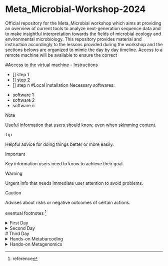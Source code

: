 # Meta_Microbial-Workshop-2024
Official repository for the Meta_Microbial workshop which aims at providing an overview of current tools to analyze next-generation sequence data and to make insightful interpretation towards the fields of microbial ecology and environmental microbiology. 
This repository provides material and instruction accordingly to the lessons provided during the workshop and the sections belows are organized to mimic the day by day timeline.
Access to a remote machine will be available to ensure the correct 

#Access to the virtual machine - Instructions
- [] step 1
- [] step 2
- [] step n
#Local installation 
Necessary softwares:
+ software 1
+ software 2
+ software n

> [!NOTE]
> Useful information that users should know, even when skimming content.

> [!TIP]
> Helpful advice for doing things better or more easily.

> [!IMPORTANT]
> Key information users need to know to achieve their goal.

> [!WARNING]
> Urgent info that needs immediate user attention to avoid problems.

> [!CAUTION]
> Advises about risks or negative outcomes of certain actions.

eventual footnotes [^1]

[^1]: reference
<details>
<summary>First Day</summary>
## Next-generation sequencing technologies and data generation
## Sampling protocols and standardization
## R tools for microbial ecology studies
## Python in microbial ecology studies
## Metabarcoding (amplicon sequencing) analysis workflow
</details>
<details>
<summary>Second Day</summary>
## Exploring Online Resources and Repositories I
## Insights on data visualization and analysis
## Metagenomics (shotgun sequencing) analysis workflow
## Phylogenetic trees from high-throughput sequence data
## Exploring Online Resources and Repositories II
## Alternative statistical and data analyses
</details>
# Third Day
<details>
<summary>Hands-on Metabarcoding</summary>
## From raw data to community structure insights
</details>
<details>
<summary>Hands-on Metagenomics</summary>
## From raw data to taxonomic and functional insights 
</details>
